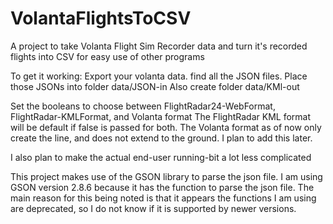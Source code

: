 # VolantaFlightsToCSV
A project to take Volanta Flight Sim Recorder data and turn it's recorded flights into CSV for easy use of other programs

To get it working:
Export your volanta data.
find all the JSON files.
Place those JSONs into folder data/JSON-in
Also create folder data/KMl-out

Set the booleans to choose between FlightRadar24-WebFormat, FlightRadar-KMLFormat, and Volanta format
The FlightRadar KML format will be default if false is passed for both.
The Volanta format as of now only create the line, and does not extend to the ground. I plan to add this later.

I also plan to make the actual end-user running-bit a lot less complicated

This project makes use of the GSON library to parse the json file.
I am using GSON version 2.8.6 because it has the function to parse the json file.
The main reason for this being noted is that it appears the functions I am using are deprecated, so I do not know if it is supported by newer versions.
